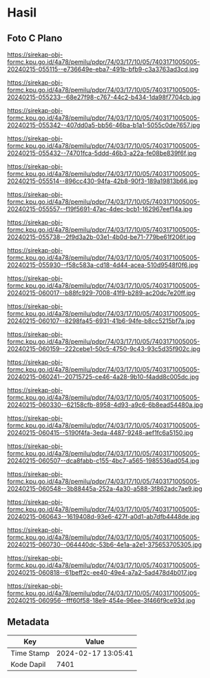 # Hasil

## Foto C Plano

https://sirekap-obj-formc.kpu.go.id/4a78/pemilu/pdpr/74/03/17/10/05/7403171005005-20240215-055115--e736649e-eba7-491b-bfb9-c3a3763ad3cd.jpg

https://sirekap-obj-formc.kpu.go.id/4a78/pemilu/pdpr/74/03/17/10/05/7403171005005-20240215-055233--68e27f98-c767-44c2-b434-1da98f7704cb.jpg

https://sirekap-obj-formc.kpu.go.id/4a78/pemilu/pdpr/74/03/17/10/05/7403171005005-20240215-055342--407dd0a5-bb56-46ba-b1a1-5055c0de7657.jpg

https://sirekap-obj-formc.kpu.go.id/4a78/pemilu/pdpr/74/03/17/10/05/7403171005005-20240215-055432--74701fca-5ddd-46b3-a22a-fe08be839f6f.jpg

https://sirekap-obj-formc.kpu.go.id/4a78/pemilu/pdpr/74/03/17/10/05/7403171005005-20240215-055514--896cc430-94fa-42b8-90f3-189a19813b66.jpg

https://sirekap-obj-formc.kpu.go.id/4a78/pemilu/pdpr/74/03/17/10/05/7403171005005-20240215-055557--f19f5691-47ac-4dec-bcb1-162967eef14a.jpg

https://sirekap-obj-formc.kpu.go.id/4a78/pemilu/pdpr/74/03/17/10/05/7403171005005-20240215-055738--2f9d3a2b-03e1-4b0d-be71-779be61f206f.jpg

https://sirekap-obj-formc.kpu.go.id/4a78/pemilu/pdpr/74/03/17/10/05/7403171005005-20240215-055930--f58c583a-cd18-4d44-acea-510d9548f0f6.jpg

https://sirekap-obj-formc.kpu.go.id/4a78/pemilu/pdpr/74/03/17/10/05/7403171005005-20240215-060017--b88fc929-7008-41f9-b289-ac20dc7e20ff.jpg

https://sirekap-obj-formc.kpu.go.id/4a78/pemilu/pdpr/74/03/17/10/05/7403171005005-20240215-060107--8298fa45-6931-41b6-94fe-b8cc5215bf7a.jpg

https://sirekap-obj-formc.kpu.go.id/4a78/pemilu/pdpr/74/03/17/10/05/7403171005005-20240215-060159--222cebe1-50c5-4750-9c43-93c5d35f902c.jpg

https://sirekap-obj-formc.kpu.go.id/4a78/pemilu/pdpr/74/03/17/10/05/7403171005005-20240215-060241--20715725-ce46-4a28-9b10-f4add8c005dc.jpg

https://sirekap-obj-formc.kpu.go.id/4a78/pemilu/pdpr/74/03/17/10/05/7403171005005-20240215-060330--62158cfb-8958-4d93-a9c6-6b8ead54480a.jpg

https://sirekap-obj-formc.kpu.go.id/4a78/pemilu/pdpr/74/03/17/10/05/7403171005005-20240215-060415--5190f4fa-3eda-4487-9248-aef1fc6a5150.jpg

https://sirekap-obj-formc.kpu.go.id/4a78/pemilu/pdpr/74/03/17/10/05/7403171005005-20240215-060507--dca8fabb-c155-4bc7-a565-1985536ad054.jpg

https://sirekap-obj-formc.kpu.go.id/4a78/pemilu/pdpr/74/03/17/10/05/7403171005005-20240215-060548--3b88445a-252a-4a30-a588-3f862adc7ae9.jpg

https://sirekap-obj-formc.kpu.go.id/4a78/pemilu/pdpr/74/03/17/10/05/7403171005005-20240215-060643--1619408d-93e6-427f-a0d1-ab7dfb4448de.jpg

https://sirekap-obj-formc.kpu.go.id/4a78/pemilu/pdpr/74/03/17/10/05/7403171005005-20240215-060730--064440dc-53b6-4e1a-a2e1-375653705305.jpg

https://sirekap-obj-formc.kpu.go.id/4a78/pemilu/pdpr/74/03/17/10/05/7403171005005-20240215-060818--61beff2c-ee40-49e4-a7a2-5ad478d4b017.jpg

https://sirekap-obj-formc.kpu.go.id/4a78/pemilu/pdpr/74/03/17/10/05/7403171005005-20240215-060956--fff60f58-18e9-454e-96ee-3f466f9ce93d.jpg


## Metadata

| Key        | Value               |
| ---------- | ------------------- |
| Time Stamp | 2024-02-17 13:05:41 |
| Kode Dapil | 7401                |




